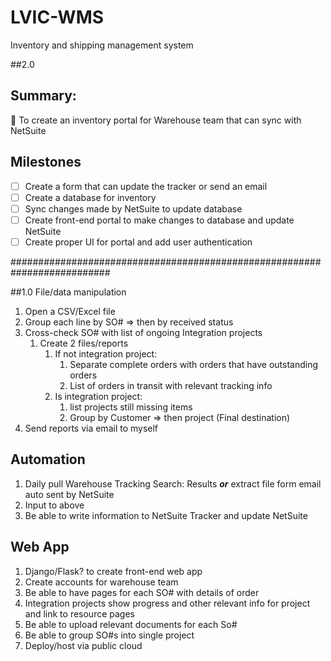 # LVIC-WMS
 Inventory and shipping management system

##2.0
## Summary:

📖 To create an inventory portal for Warehouse team that can sync with NetSuite

## Milestones

- [ ]  Create a form that can update the tracker or send an email
- [ ]  Create a database for inventory
- [ ]  Sync changes made by NetSuite to update database
- [ ]  Create front-end portal to make changes to database and update NetSuite
- [ ]  Create proper UI for portal and add user authentication

##########################################################################

##1.0
 File/data manipulation

1. Open a CSV/Excel file
2. Group each line by SO# ⇒ then by received status
3. Cross-check SO# with list of ongoing Integration projects
    1. Create 2 files/reports 
        1. If not integration project:
            1. Separate complete orders with orders that have outstanding orders
            2. List of orders in transit with relevant tracking info
        2. Is integration project:
            1. list projects still missing items
            2. Group by Customer ⇒ then project (Final destination)
4. Send reports via email to myself

## Automation

1. Daily pull Warehouse Tracking Search: Results ***or*** extract file form email auto sent by NetSuite
2. Input to above
3. Be able to write information to NetSuite Tracker and update NetSuite

## Web App

1. Django/Flask? to create front-end web app
2. Create accounts for warehouse team
3. Be able to have pages for each SO# with details of order
4. Integration projects show progress and other relevant info for project and link to resource pages
5. Be able to upload relevant documents for each So#
6. Be able to group SO#s into single project
7. Deploy/host via public cloud

